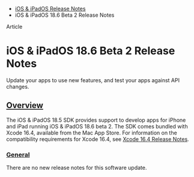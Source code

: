 - [iOS & iPadOS Release Notes](https://developer.apple.com/documentation/ios-ipados-release-notes)
- iOS & iPadOS 18.6 Beta 2 Release Notes

Article

# iOS & iPadOS 18.6 Beta 2 Release Notes

Update your apps to use new features, and test your apps against API changes.

## [Overview](https://developer.apple.com/documentation/ios-ipados-release-notes/ios-ipados-18_6-release-notes#Overview)

The iOS & iPadOS 18.5 SDK provides support to develop apps for iPhone and iPad running iOS & iPadOS 18.6 beta 2. The SDK comes bundled with Xcode 16.4, available from the Mac App Store. For information on the compatibility requirements for Xcode 16.4, see [Xcode 16.4 Release Notes](https://developer.apple.com/documentation/Xcode-Release-Notes/xcode-16_4-release-notes).

### [General](https://developer.apple.com/documentation/ios-ipados-release-notes/ios-ipados-18_6-release-notes#General)

There are no new release notes for this software update.
